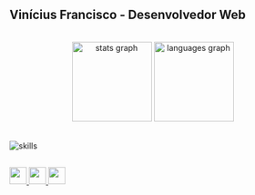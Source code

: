 ## Vinícius Francisco - Desenvolvedor Web

<br>

<div align="center">
  <img src="https://github-readme-stats.vercel.app/api?username=vsantos1711&show_icons=true&theme=midnight-purple&include_all_commits=true&count_private=true" height="140" alt="stats graph"  />
  <img src="https://github-readme-stats.vercel.app/api/top-langs/?username=vsantos1711&layout=compact&langs_count=168&theme=midnight-purple&card_width=400" height="140" alt="languages graph"  />
</div>

<br>

![skills](https://skillicons.dev/icons?i=typescript,react,nextjs,nodejs,nestjs)

  
  ##
 
<div>
  <a href="mailto:vsantos067100@gmail.com" target="_blank">
    <img src="https://img.shields.io/badge/Gmail-D14836?style=for-the-badge&logo=gmail&logoColor=white" height="30" target="_blank">
  </a>
  <a href="https://www.instagram.com/vnz.oz/" target="_blank">
    <img src="https://img.shields.io/badge/Instagram-E4405F?style=for-the-badge&logo=instagram&logoColor=white" height="30" target="_blank">
  </a>
  <a href="https://www.linkedin.com/in/vsantos1711/" target="_blank">
    <img src="https://img.shields.io/badge/LinkedIn-0077B5?style=for-the-badge&logo=linkedin&logoColor=white" height="30" target="_blank">
  </a> 
</div>


